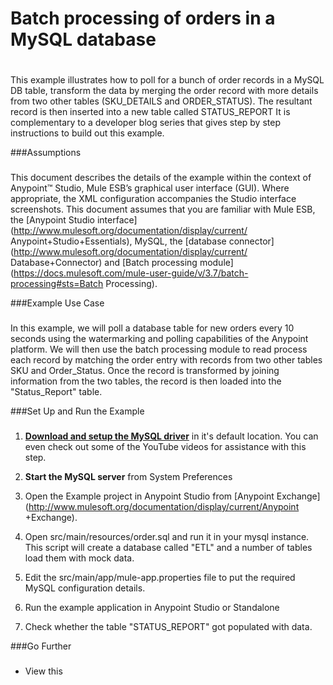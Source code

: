 # Batch processing of orders in a MySQL database
#

This example illustrates how to poll for a bunch of order records in a MySQL DB table, transform the data by merging the order record with more details from two other tables (SKU_DETAILS and ORDER_STATUS). The resultant record is then inserted into a new table called STATUS_REPORT
It is complementary to a developer blog series that gives step by step instructions to build out this example.

###Assumptions
###
This document describes the details of the example within the context of
Anypoint™ Studio, Mule ESB’s graphical user interface (GUI). Where
appropriate, the XML configuration accompanies the Studio interface
screenshots. This document assumes that you are familiar with Mule ESB,
the [Anypoint Studio
interface](http://www.mulesoft.org/documentation/display/current/
Anypoint+Studio+Essentials), MySQL, the [database
connector](http://www.mulesoft.org/documentation/display/current/
Database+Connector) and
[Batch processing module]
(https://docs.mulesoft.com/mule-user-guide/v/3.7/batch-processing#sts=Batch Processing).

###Example Use Case
###
In this example, we will poll a database table for new orders every 10 seconds using the watermarking and polling capabilities 
of the Anypoint platform. We will then use the batch processing module to read process each record by matching the order entry with records from two other tables SKU and Order_Status.
Once the record is transformed by joining information from the two tables, the record is then loaded into the "Status_Report" table. 
  
###Set Up and Run the Example
###

1. **[Download and setup the MySQL
driver](http://dev.mysql.com/doc/refman/5.7/en/installing.html)** in
it's default location. You can even check out some of the YouTube videos
for assistance with this step.

2. **Start the MySQL server** from System Preferences

3. Open the Example project in Anypoint Studio from [Anypoint
Exchange](http://www.mulesoft.org/documentation/display/current/Anypoint
+Exchange). 

4. Open src/main/resources/order.sql and run it in your mysql instance. This script will create a database called "ETL" and a number of tables load them with mock data.

5. Edit the src/main/app/mule-app.properties file to put the required MySQL configuration details.

6. Run the example application in Anypoint Studio or Standalone

7. Check whether the table "STATUS_REPORT" got populated with data.

###Go Further
###
* View this

